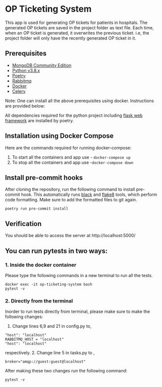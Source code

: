 # OP Ticketing System
 This app is used for generating OP tickets for patients in hospitals. The generated OP tickets are saved in the project folder as text file. Each time, when an OP ticket is generated, it overwrites the previous ticket. i.e, the project folder will only have the recently generated OP ticket in it.
## Prerequisites

- [MongoDB Community Edition](https://www.mongodb.com/try/download/community)
- [Python v3.8.x](https://www.python.org/downloads/)
- [Poetry](https://python-poetry.org/)
- [Rabbitmq](https://www.rabbitmq.com/)
- [Docker](https://docs.docker.com/engine/install/)
- [Celery](https://docs.celeryproject.org/en/stable/getting-started/first-steps-with-celery.html#installing-celery)

Note: One can install all the above prerequisites using docker.
Instructions are provided below:

All dependencies required for the python project including [flask web framework](https://flask.palletsprojects.com/en/1.1.x/)  are  installed by poetry.

## Installation using Docker Compose

Here are the commands required for running docker-compose:
1. To start all the containers and app use -  `docker-compose up` 
2. To stop all the containers and app use -`docker-compose down`

## Install pre-commit hooks
After cloning the repository, run the following command to install pre-commit hook. This automatically runs 
[black](https://pypi.org/project/black/) and [flake8](https://flake8.pycqa.org/en/latest/) tools, which
perform code formatting. Make sure to  add the formatted files to git again.

```
poetry run pre-commit install 
```
## Verification
You should be able to access the server at http://localhost:5000/

## You can run pytests in two ways:
### 1. Inside the docker container 
Please type the following commands in a new terminal to run all the tests.

```
docker exec -it op-ticketing-system bash
pytest -v
```

### 2. Directly from the terminal
Inorder to run tests  directly from terminal, please make sure to make the following changes:
1. Change lines 6,9 and 21 in config.py to,
```
"host": "localhost"  
RABBITMQ_HOST = "localhost"
"host": "localhost"
```
respectively.
2. Change line 5 in tasks.py to ,
```
broker="amqp://guest:guest@localhost"
```
After making these two changes run the following command:
```
pytest -v
```